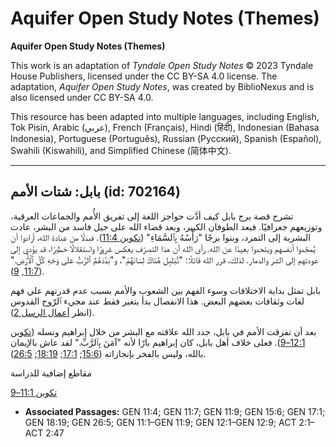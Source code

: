 # Aquifer Open Study Notes (Themes)

**Aquifer Open Study Notes (Themes)**

This work is an adaptation of *Tyndale Open Study Notes* © 2023 Tyndale House Publishers, licensed under the CC BY\-SA 4\.0 license. The adaptation, *Aquifer Open Study Notes*, was created by BiblioNexus and is also licensed under CC BY\-SA 4\.0\.

This resource has been adapted into multiple languages, including English, Tok Pisin, Arabic (عربي), French (Français), Hindi (हिंदी), Indonesian (Bahasa Indonesia), Portuguese (Português), Russian (Русский), Spanish (Español), Swahili (Kiswahili), and Simplified Chinese (简体中文).



--------------------------------

## بابل: شتات الأمم (id: 702164)

تشرح قصة برج بابل كيف أدَّت حواجز اللغة إلى تفريق الأُمم والجماعات العرقية، وتوزيعهم جغرافيًا. فبعد الطوفان الكبير، وبعد قضاء الله على جيل فاسد من البشر، عادت البشرية إلى التمرد، وبنوا برجًا "رَأْسُهُ بِٱلسَّمَاءِ" ([تكوين 11:4](https://ref.ly/Gen11:4)). فبدلًا من عبادة الله، أرادوا أن يُمجّدوا أنفسهم ويتحدوا بعيدًا عن الله. رأى الله أن هذا التصرّف يعكس غرورًا واستقلالًا خطيرًا، قد يؤدي إلى عودتهم إلى الشر والدمار. لذلك، قرر الله قائلًا: "نُبَلبِل هُنَاكَ لِسَانَهُمْ"، و"بَدَّدَهُمُ ٱلرَّبُّ عَلَى وَجْهِ كُلِّ ٱلْأَرْضِ." ([11:7](https://ref.ly/Gen11:7), [9](https://ref.ly/Gen11:9)).

بابل تمثل بداية الاختلافات وسوء الفهم بين الشعوب والأمم بسبب عدم قدرتهم علي فهم لغات وثقافات بعضهم البعض. هذا الانفصال بدأ يتغير فقط عند مجيء ٱلرّوح القدوس (انظر [أعمال الرسل 2](https://ref.ly/Acts2:1-Acts2:47)).

بعد أن تفرقت الأمم في بابل، جدد الله علاقته مع البشر من خلال إبراهيم ونسله ([تكوين 12:1–9](https://ref.ly/Gen12:1-Gen12:9)). فعلى خلاف أهل بابل، كان إبراهيم بارًا لأنه "آمَنَ بِٱلرَّبِّ." لقد عاش بالإيمان بالله، وليس بالفخر بإنجازاته ([15:6](https://ref.ly/Gen15:6); [17:1](https://ref.ly/Gen17:1); [18:19](https://ref.ly/Gen18:19); [26:5](https://ref.ly/Gen26:5)).

مقاطع إضافية للدراسة

[تكوين 11:1–9](https://ref.ly/Gen11:1-Gen11:9)

* **Associated Passages:** GEN 11:4; GEN 11:7; GEN 11:9; GEN 15:6; GEN 17:1; GEN 18:19; GEN 26:5; GEN 11:1–GEN 11:9; GEN 12:1–GEN 12:9; ACT 2:1–ACT 2:47

